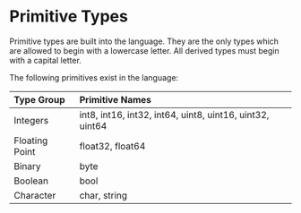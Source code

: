 # Primitive Types

Primitive types are built into the language. They are the only types which are allowed to begin with a lowercase letter. All derived types must begin with a capital letter.

The following primitives exist in the language:

| Type Group | Primitive Names |
| :--------- | :-------------- |
| Integers | int8, int16, int32, int64, uint8, uint16, uint32, uint64 |
| Floating Point | float32, float64 |
| Binary | byte |
| Boolean | bool |
| Character | char, string |